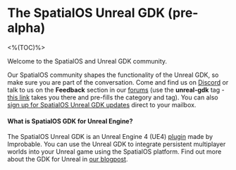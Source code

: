 # The SpatialOS Unreal GDK (pre-alpha)

<%(TOC)%>

Welcome to the SpatialOS and Unreal GDK community.

Our SpatialOS community shapes the functionality of the Unreal GDK, so make sure you are part of the conversation. Come and find us on [Discord](https://discordapp.com/channels/311273633307951114/339471548647866368) or talk to us on the **Feedback** section in our [forums](https://forums.improbable.io/) (use the **unreal-gdk** tag - [this link](https://forums.improbable.io/new-topic?category=Feedback&tags=unreal-gdk) takes you there and pre-fills the category and tag). You can also [sign up for SpatialOS Unreal GDK updates](http://go.pardot.com/l/169082/2018-06-15/27ld2t) direct to your mailbox.

#### What is SpatialOS GDK for Unreal Engine?
The SpatialOS Unreal GDK is an Unreal Engine 4 (UE4) [plugin](https://docs.unrealengine.com/en-us/Programming/Plugins) made by Improbable. You can use the Unreal GDK to integrate persistent multiplayer worlds into your Unreal game using the SpatialOS platform. Find out more about the GDK for Unreal in [our blogpost](https://improbable.io/games/blog/spatialos-unreal-gdk-pre-alpha).

